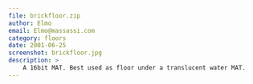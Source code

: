 ```yaml
---
file: brickfloor.zip
author: Elmo
email: Elmo@massassi.com
category: floors
date: 2001-06-25
screenshot: brickfloor.jpg
description: >
    A 16bit MAT. Best used as floor under a translucent water MAT.
---
```

